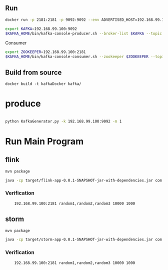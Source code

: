 
Run
---

```bash
docker run -p 2181:2181 -p 9092:9092 --env ADVERTISED_HOST=192.168.99.100 --env ADVERTISED_PORT=9092 kafkadocker 
```

```bash
export KAFKA=192.168.99.100:9092
$KAFKA_HOME/bin/kafka-console-producer.sh --broker-list $KAFKA --topic test
```


Consumer 
```bash
export ZOOKEEPER=192.168.99.100:2181
$KAFKA_HOME/bin/kafka-console-consumer.sh --zookeeper $ZOOKEEPER --topic test
```




Build from source
---

    docker build -t kafkaDocker kafka/



# produce
```bash

python KafkaGenerator.py -k 192.168.99.100:9092 -m 1
```




# Run Main Program
## flink 
```bash
mvn package

java -cp target/flink-app-0.0.1-SNAPSHOT-jar-with-dependencies.jar com.nventdata.task.flink.FlinkKafkaTopology 192.168.99.100 2181 neverwinter /Users/kidio/message.avsc
```

### Verification
```bash
    192.168.99.100:2181 random1,random2,random3 10000 1000
```

## storm
```bash
mvn package

java -cp target/storm-app-0.0.1-SNAPSHOT-jar-with-dependencies.jar com.nventdata.task.storm.StormKafkaTopology /Users/kidio/temp/interviewQuestions/StormFlinkPerformance/storm-app/storm-app.properties
```


### Verification
```bash
    192.168.99.100:2181 random1,random2,random3 10000 1000
```





